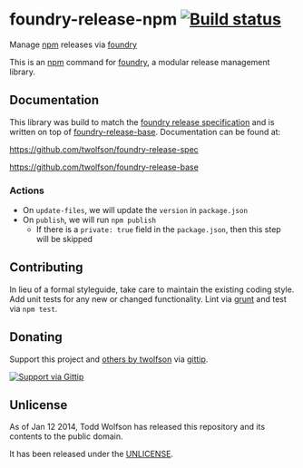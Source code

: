 # foundry-release-npm [![Build status](https://travis-ci.org/twolfson/foundry-release-npm.png?branch=master)](https://travis-ci.org/twolfson/foundry-release-npm)

Manage [npm][] releases via [foundry][]

This is an [npm][] command for [foundry][], a modular release management library.

[npm]: https://npmjs.org/
[foundry]: https://github.com/twolfson/foundry

## Documentation
This library was build to match the [foundry release specification][spec] and is written on top of [foundry-release-base][]. Documentation can be found at:

https://github.com/twolfson/foundry-release-spec

https://github.com/twolfson/foundry-release-base

[spec]: https://github.com/twolfson/foundry-release-spec
[foundry-release-base]: https://github.com/twolfson/foundry-release-base

### Actions
- On `update-files`, we will update the `version` in `package.json`
- On `publish`, we will run `npm publish`
    - If there is a `private: true` field in the `package.json`, then this step will be skipped

## Contributing
In lieu of a formal styleguide, take care to maintain the existing coding style. Add unit tests for any new or changed functionality. Lint via [grunt](https://github.com/gruntjs/grunt) and test via `npm test`.

## Donating
Support this project and [others by twolfson][gittip] via [gittip][].

[![Support via Gittip][gittip-badge]][gittip]

[gittip-badge]: https://rawgithub.com/twolfson/gittip-badge/master/dist/gittip.png
[gittip]: https://www.gittip.com/twolfson/

## Unlicense
As of Jan 12 2014, Todd Wolfson has released this repository and its contents to the public domain.

It has been released under the [UNLICENSE][].

[UNLICENSE]: UNLICENSE
